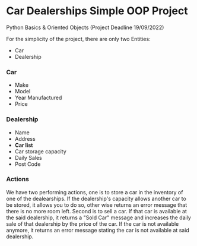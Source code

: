 # Car Dealerships Simple OOP Project
Python Basics & Oriented Objects (Project Deadline 19/09/2022)

For the simplicity of the project, there are only two Entities:
- Car
- Dealership

### Car
- Make
- Model
- Year Manufactured
- Price

### Dealership
- Name
- Address
- **Car list**
- Car storage capacity
- Daily Sales
- Post Code

### Actions
We have two performing actions, one is to store a car in the inventory of one of the dealearships. If the dealership's capacity allows another car to be stored, it allows you to do so, other wise returns an error message that there is no more room left.
Second is to sell a car. If that car is available at the said dealership, it returns a "Sold Car" message and increases the daily sale of that dealership by the price of the car. If the car is not available anymore, it returns an error message stating the car is not available at said dealership.
